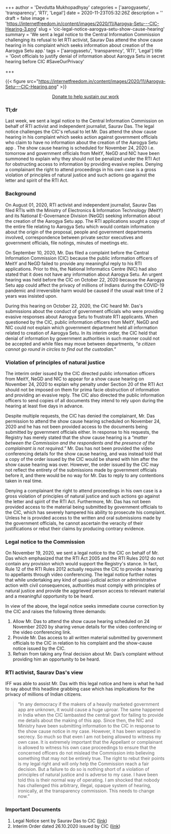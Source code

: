 +++
author = 'Devdutta Mukhopadhyay'
categories = ['aarogyasetu', 'transparency', 'RTI', 'Legal']
date = 2020-11-23T05:32:26Z
description = ''
draft = false
image = 'https://internetfreedom.in/content/images/2020/11/Aarogya-Setu---CIC-Hearing-3.png'
slug = 'cic-legal-notice-aarogya-setu-show-cause-hearing'
summary = 'We sent a legal notice to the Central Information Commission challenging its refusal to let RTI activist, Saurav Das attend the show cause hearing in his complaint which seeks information about creation of the Aarogya Setu app.'
tags = ['aarogyasetu', 'transparency', 'RTI', 'Legal']
title = 'Govt officials to justify denial of information about Aarogya Setu in secret hearing before CIC #SaveOurPrivacy'

+++


{{< figure src="https://internetfreedom.in/content/images/2020/11/Aarogya-Setu---CIC-Hearing.png" >}}



<div style="text-align:center;">
    <a href="https://internetfreedom.in/donate/" class="button">Donate to help sustain our work</a>
</div>

### Tl;dr

Last week, we sent a legal notice to the Central Information Commission on behalf of RTI activist and independent journalist, Saurav Das. The legal notice challenges the CIC's refusal to let Mr. Das attend the show cause hearing in his complaint which seeks action against government officials who claim to have no information about the creation of the Aarogya Setu app . The show cause hearing is scheduled for November 24, 2020 i.e. tomorrow and government officials from MeitY, NeGD and NIC have been summoned to explain why they should not be penalized under the RTI Act for obstructing access to information by providing evasive replies. Denying a complainant the right to attend proceedings in his own case is a gross violation of principles of natural justice and such actions go against the letter and spirit of the RTI Act.

### Background

On August 01, 2020, RTI activist and independent journalist, Saurav Das filed RTIs with the Ministry of Electronics & Information Technology (MeitY) and its National E-Governance Division (NeGD) seeking information about the creation of the Aarogya Setu app. The RTI applications sought a copy of the entire file relating to Aarogya Setu which would contain information about the origin of the proposal, people and government departments involved, correspondence between private sector executives and government officials, file notings, minutes of meetings etc.

On September 10, 2020, Mr. Das filed a complaint before the Central Information Commission (CIC) because the public information officers of MeitY and NeGD failed to provide any meaningful reply to his RTI applications. Prior to this, the National Informatics Centre (NIC) had also stated that it does not have any information about Aarogya Setu. An urgent hearing was held before the CIC on October 22, 2020 because the Aarogya Setu app could affect the privacy of millions of Indians during the COVID-19 pandemic and irreversible harm would be caused if the usual wait time of 2 years was insisted upon.

During this hearing on October 22, 2020, the CIC heard Mr. Das's submissions about the conduct of government officials who were providing evasive responses about Aarogya Setu to frustrate RTI applicants. When questioned by the CIC, public information officers from MeitY, NeGD and NIC could not explain which government department held all information related to creation of Aarogya Setu. In its interim order, the CIC held that denial of information by government authorities in such manner could not be accepted and while files may move between departments, _"a citizen cannot go round in circles to find out the custodian."_

### Violation of principles of natural justice

The interim order issued by the CIC directed public information officers from MeitY, NeGD and NIC to appear for a show cause hearing on November 24, 2020 to explain why penalty under Section 20 of the RTI Act should not be imposed on them for prima facie obstruction of information and providing an evasive reply. The CIC also directed the public information officers to send copies of all documents they intend to rely upon during the hearing at least five days in advance.

Despite multiple requests, the CIC has denied the complainant, Mr. Das permission to attend the show cause hearing scheduled on November 24, 2020 and he has not been provided access to the documents being submitted by government officials either.  In response to his requests, the Registry has merely stated  that the show cause hearing is a _“matter between the Commission and the respondents and the presence of the complainant is not required.”_ Mr. Das has not been provided the video conferencing details for the show cause hearing, and was instead told that a copy of the order issued by the CIC would be shared with him after the show cause hearing was over. However, the order issued by the CIC may not reflect the entirety of the submissions made by government officials before it, and there would be no way for Mr. Das to reply to any contentions taken in real time.

Denying a complainant the right to attend proceedings in his own case is a gross violation of principles of natural justice and such actions go against the letter and spirit of the RTI Act. Furthermore, Mr. Das has not been provided access to the material being submitted by government officials to the CIC, which has severely hampered his ability to prosecute his complaint. Unless he is provided access to the written and oral submissions made by the government officials, he cannot ascertain the veracity of their justifications or rebut their claims by producing contrary evidence.

### Legal notice to the Commission

On November 19, 2020, we sent a legal notice to the CIC on behalf of Mr. Das which emphasized that the RTI Act 2005 and the RTI Rules 2012 do not contain any provision which would support the Registry's stance. In fact, Rule 12 of the RTI Rules 2012 actually requires the CIC to provide a hearing to appellants through video conferencing. The legal notice further notes that while undertaking any kind of quasi-judicial action or administrative action with civil consequences, authorities must comply with principles of natural justice and provide the aggrieved person access to relevant material and a meaningful opportunity to be heard.

In view of the above, the legal notice seeks immediate course correction by the CIC and raises the following three demands:

1. Allow Mr. Das to attend the show cause hearing scheduled on 24 November 2020 by sharing venue details for the video conferencing or the video conferencing link.
2. Provide Mr. Das access to all written material submitted by government officials to the CIC in relation to his complaint and the show-cause notice issued by the CIC.
3. Refrain from taking any final decision about Mr. Das’s complaint without providing him an opportunity to be heard.

### RTI activist, Saurav Das's view

IFF was able to assist Mr. Das with this legal notice and here is what he had to say about this headline grabbing case which has implications for the privacy of millions of Indian citizens.

> “In any democracy if the makers of a heavily marketed government app are unknown, it would cause a huge uproar. The same happened in India when the CIC lambasted the central govt for failing to provide me details about the making of this app. Since then, the NIC and Ministry have been submitting information to the CIC in response to the show cause notice in my case. However, it has been wrapped in secrecy. So much so that even I am not being allowed to witness my own case. It is extremely important that the Appellant or complainant is allowed to witness his own case proceedings to ensure that the concerned officers do not mislead the Commission into believing something that may not be entirely true. The right to rebut their points is my legal right and will only help the Commission reach a fair decision. But a failure to do so is nothing short of a violation of principles of natural justice and is adverse to my case. I have been told this is their normal way of operating. I am shocked that nobody has challenged this arbitrary, illegal, opaque system of hearing, ironically, at the transparency commission. This needs to change now.”

### Important Documents

1. Legal Notice sent by Saurav Das to CIC ([link](https://drive.google.com/file/d/1Lqp9DKk2uN_EuJ2M83d1EDfWJaeXIruU/view?usp=sharing))
2. Interim Order dated 26.10.2020 issued by CIC ([link](https://drive.google.com/file/d/1waxc7Uzuv3MWeDGnxgmJbiyPPRXxfM25/view?usp=sharing))

